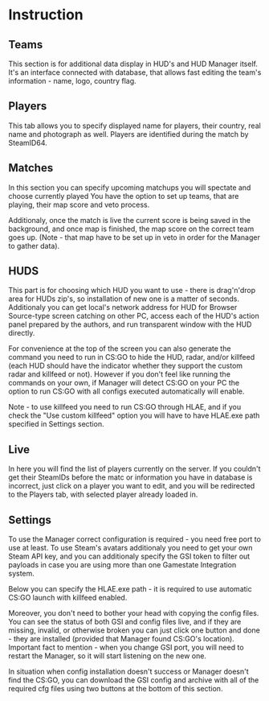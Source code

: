 # Instruction
## Teams
This section is for additional data display in HUD's and HUD Manager itself. It's an interface connected with database, that allows fast editing the team's information - name, logo, country flag.

## Players

This tab allows you to specify displayed name for players, their country, real name and photograph as well. Players are identified during the match by SteamID64.

## Matches

In this section you can specify upcoming matchups you will spectate and choose currently played You have the option to set up teams, that are playing, their map score and veto process.

Additionaly, once the match is live the current score is being saved in the background, and once map is finished, the map score on the correct team goes up. (Note - that map have to be set up in veto in order for the Manager to gather data).

## HUDS

This part is for choosing which HUD you want to use - there is drag'n'drop area for HUDs zip's, so installation of new one is a matter of seconds. Additionaly you can get local's network address for HUD for Browser Source-type screen catching on other PC, access each of the HUD's action panel prepared by the authors, and run transparent window with the HUD directly.

For convenience at the top of the screen you can also generate the command you need to run in CS:GO to hide the HUD, radar, and/or killfeed (each HUD should have the indicator whether they support the custom radar and killfeed or not). However if you don't feel like running the commands on your own, if Manager will detect CS:GO on your PC the option to run CS:GO with all configs executed automatically will enable.

Note - to use killfeed you need to run CS:GO through HLAE, and if you check the "Use custom killfeed" option you will have to have HLAE.exe path specified in Settings section.

## Live

In here you will find the list of players currently on the server. If you couldn't get their SteamIDs before the matc or information you have in database is incorrect, just click on a player you want to edit, and you will be redirected to the Players tab, with selected player already loaded in.

## Settings

To use the Manager correct configuration is required - you need free port to use at least. To use Steam's avatars additionaly you need to get your own Steam API key, and you can additionaly specify the GSI token to filter out payloads in case you are using more than one Gamestate Integration system.

Below you can specify the HLAE.exe path - it is required to use automatic CS:GO launch with killfeed enabled.

Moreover, you don't need to bother your head with copying the config files. You can see the status of both GSI and config files live, and if they are missing, invalid, or otherwise broken you can just click one button and done - they are installed (provided that Manager found CS:GO's location). Important fact to mention - when you change GSI port, you will need to restart the Manager, so it will start listening on the new one.

In situation when config installation doesn't success or Manager doesn't find the CS:GO, you can download the GSI config and archive with all of the required cfg files using two buttons at the bottom of this section.